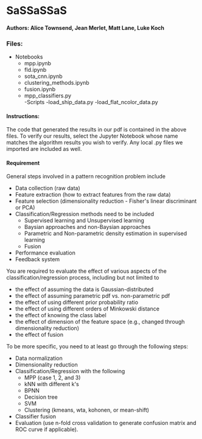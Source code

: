 # SaSSaSSaS
#### Authors: Alice Townsend, Jean Merlet, Matt Lane, Luke Koch
### Files: 
- Notebooks
  - mpp.ipynb 
  - fld.ipynb 
  - sota_cnn.ipynb
  - clustering_methods.ipynb
  - fusion.ipynb
  - mpp_classifiers.py  
-Scripts
  -load_ship_data.py 
  -load_flat_ncolor_data.py 

#### Instructions: 
The code that generated the results in our pdf is contained in the above files.
To verify our results, select the Jupyter Notebook whose name matches the algorithm results you wish to verify.
Any local .py files we imported are included as well.


#### Requirement

General steps involved in a pattern recognition problem include

- Data collection (raw data)
- Feature extraction (how to extract features from the raw data)
- Feature selection (dimensionality reduction - Fisher's linear discriminant or PCA)
- Classification/Regression methods need to be included
  - Supervised learning and Unsupervised learning
  - Baysian approaches and non-Baysian approaches
  - Parametric and Non-parametric density estimation in supervised learning
  - Fusion
- Performance evaluation
- Feedback system

You are required to evaluate the effect of various aspects of the classification/regression process, including but not limited to

- the effect of assuming the data is Gaussian-distributed
- the effect of assuming parametric pdf vs. non-parametric pdf
- the effect of using different prior probability ratio
- the effect of using different orders of Minkowski distance
- the effect of knowing the class label
- the effect of dimension of the feature space (e.g., changed through dimensionality reduction)
- the effect of fusion

To be more specific, you need to at least go through the following steps:

- Data normalization
- Dimensionality reduction
- Classification/Regression with the following
  - MPP (case 1, 2, and 3)
  - kNN with different k's
  - BPNN
  - Decision tree
  - SVM
  - Clustering (kmeans, wta, kohonen, or mean-shift)
- Classifier fusion
- Evaluation (use n-fold cross validation to generate confusion matrix and ROC curve if applicable).
